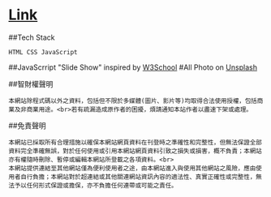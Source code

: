 # [Link](https://austin362667.github.io/)

##Tech Stack
```
HTML CSS JavaScript
```
##JavaScrript "Slide Show" inspired by [W3School](https://www.w3schools.com/howto/howto_js_slideshow.asp)
#All Photo on [Unsplash](https://unsplash.com/license)


##智財權聲明
```
本網站除程式碼以外之資料，包括但不限於多媒體(圖片、影片等)均取得合法使用授權，包括商業及非商業用途。<br>若有疏漏造成原作者的困擾，煩請通知本站作者以盡速下架或處理。
```

##免責聲明
```
本網站已採取所有合理措施以確保本網站網頁資料在刊登時之準確性和完整性，但無法保證全部資料完全準確無誤，對於任何使用或引用本網站網頁資料引致之損失或損害，概不負責；本網站亦有權隨時刪除、暫停或編輯本網站所登載之各項資料。<br>
本網站提供連結至其他網站僅為便利使用者之途，由本網站進入與使用其他網站之風險，應由使用者自行負擔；本網站對於超連結或其他關連網站資訊內容的適法性、真實正確性或完整性，無法予以任何形式保證或擔保，亦不負擔任何連帶或可能之責任。
```

